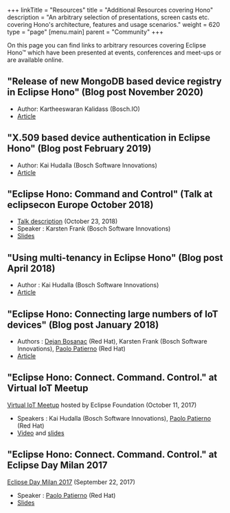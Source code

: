 +++
linkTitle = "Resources"
title = "Additional Resources covering Hono"
description = "An arbitrary selection of presentations, screen casts etc. covering Hono's architecture, features and usage scenarios."
weight = 620
type = "page"
[menu.main]
    parent = "Community"
+++

On this page you can find links to arbitrary resources covering Eclipse Hono&trade; which have been presented at events, conferences
and meet-ups or are available online.
<!--more-->

## "Release of new MongoDB based device registry in Eclipse Hono" (Blog post November 2020)

* Author: Kartheeswaran Kalidass (Bosch.IO)
* [Article](https://blog.bosch-si.com/developer/release-of-new-mongodb-based-device-registry-in-eclipse-hono/)

## "X.509 based device authentication in Eclipse Hono" (Blog post February 2019)

* Author: Kai Hudalla (Bosch Software Innovations)
* [Article](https://blog.bosch-si.com/developer/x-509-based-device-authentication-in-eclipse-hono/)

## "Eclipse Hono: Command and Control" (Talk at eclipsecon Europe October 2018)

* [Talk description](https://www.eclipsecon.org/europe2018/sessions/command-and-control-using-eclipse-hono-connect-and-control-your-devices) (October 23, 2018)
* Speaker : Karsten Frank (Bosch Software Innovations)
* [Slides](https://www.slideshare.net/KarstenFrank1/eclipse-hono-command-and-control) 

## "Using multi-tenancy in Eclipse Hono" (Blog post April 2018)

* Author : Kai Hudalla (Bosch Software Innovations)
* [Article](https://blog.bosch-si.com/developer/using-multi-tenancy-in-eclipse-hono/)

## "Eclipse Hono: Connecting large numbers of IoT devices" (Blog post January 2018)

* Authors : [Dejan Bosanac](https://twitter.com/dejanb) (Red Hat), Karsten Frank (Bosch Software Innovations), [Paolo Patierno](https://twitter.com/ppatierno) (Red Hat)
* [Article](https://blog.bosch-si.com/developer/eclipse-hono-connecting-large-numbers-of-iot-devices/)

## "Eclipse Hono: Connect. Command. Control." at Virtual IoT Meetup

[Virtual IoT Meetup](https://www.meetup.com/Virtual-IoT/events/242190258/) hosted by Eclipse Foundation (October 11, 2017)

* Speakers : Kai Hudalla (Bosch Software Innovations), [Paolo Patierno](https://twitter.com/ppatierno) (Red Hat)
* [Video](https://www.youtube.com/watch?v=VEXuz2bFSrE) and [slides](https://www.slideshare.net/paolopat/eclipse-hono-connect-command-control-80697771)

## "Eclipse Hono: Connect. Command. Control." at Eclipse Day Milan 2017

[Eclipse Day Milan 2017](https://eclipsedaymilano.com/) (September 22, 2017)

* Speaker : [Paolo Patierno](https://twitter.com/ppatierno) (Red Hat)
* [Slides](https://www.slideshare.net/paolopat/eclipse-hono-connect-command-control) 
